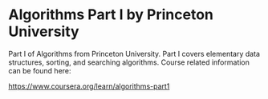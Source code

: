# Algorithms Part I by Princeton University
 
Part I of Algorithms from Princeton University. Part I covers elementary data structures, sorting, and searching algorithms. Course related information can be found here:

https://www.coursera.org/learn/algorithms-part1
